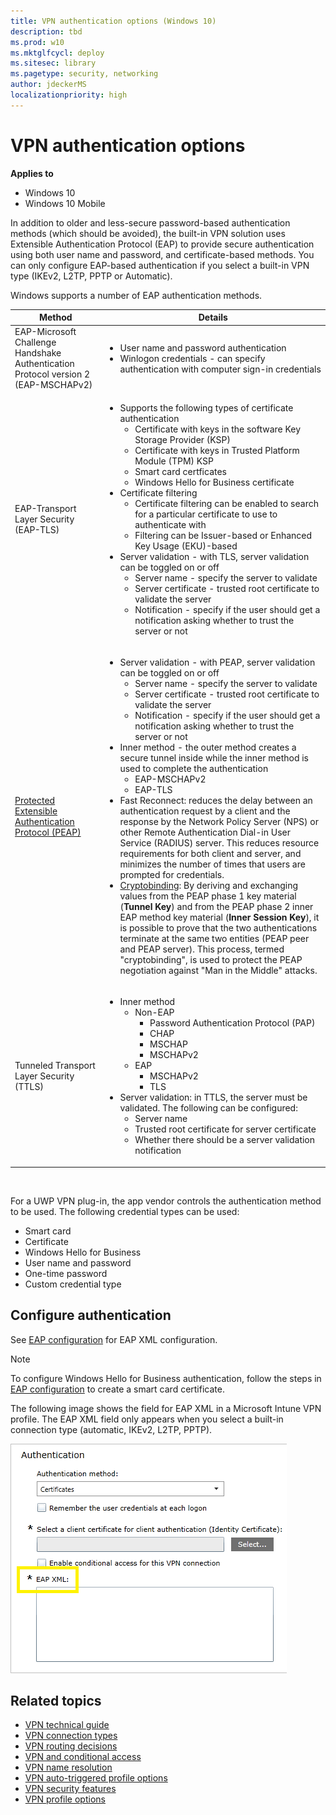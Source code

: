 ```yaml
---
title: VPN authentication options (Windows 10)
description: tbd
ms.prod: w10
ms.mktglfcycl: deploy
ms.sitesec: library
ms.pagetype: security, networking
author: jdeckerMS
localizationpriority: high
---
```


# VPN authentication options

**Applies to**
-   Windows 10
-   Windows 10 Mobile

In addition to older and less-secure password-based authentication methods (which should be avoided), the built-in VPN solution uses Extensible Authentication Protocol (EAP) to provide secure authentication using both user name and password, and certificate-based methods. You can only configure EAP-based authentication if you select a built-in VPN type (IKEv2, L2TP, PPTP or Automatic).

Windows supports a number of EAP authentication methods. 

<table>
<thead><tr><th>Method</th><th>Details</th></thead>
<tbody>
<tr><td>EAP-Microsoft Challenge Handshake Authentication Protocol version 2 (EAP-MSCHAPv2)</td><td><ul><li>User name and password authentication</li><li>Winlogon credentials - can specify authentication with computer sign-in credentials</li></ul></td></tr>
<tr><td>EAP-Transport Layer Security (EAP-TLS) </td><td><ul><li>Supports the following types of certificate authentication<ul><li>Certificate with keys in the software Key Storage Provider (KSP)</li><li>Certificate with keys in Trusted Platform Module (TPM) KSP</li><li>Smart card certficates</li><li>Windows Hello for Business certificate</li></ul></li><li>Certificate filtering<ul><li>Certificate filtering can be enabled to search for a particular certificate to use to authenticate with</li><li>Filtering can be Issuer-based or Enhanced Key Usage (EKU)-based</li></ul></li><li>Server validation - with TLS, server validation can be toggled on or off<ul><li>Server name - specify the server to validate</li><li>Server certificate - trusted root certificate to validate the server</li><li>Notification - specify if the user should get a notification asking whether to trust the server or not</li></ul></li></ul></td></tr>
<tr><td><a href="https://msdn.microsoft.com/library/cc754179.aspx">Protected Extensible Authentication Protocol (PEAP)</a></td><td><ul><li>Server validation - with PEAP, server validation can be toggled on or off<ul><li>Server name - specify the server to validate</li><li>Server certificate - trusted root certificate to validate the server</li><li>Notification - specify if the user should get a notification asking whether to trust the server or not</li></ul></li><li>Inner method - the outer method creates a secure tunnel inside while the inner method is used to complete the authentication<ul><li>EAP-MSCHAPv2</li><li>EAP-TLS</li></ul><li>Fast Reconnect: reduces the delay between an authentication request by a client and the response by the Network Policy Server (NPS) or other Remote Authentication Dial-in User Service (RADIUS) server. This reduces resource requirements for both client and server, and minimizes the number of times that users are prompted for credentials.<li><a href="https://msdn.microsoft.com/library/cc238384.aspx">Cryptobinding</a>: By deriving and exchanging values from the PEAP phase 1 key material (<b>Tunnel Key</b>) and from the PEAP phase 2 inner EAP method key material (<b>Inner Session Key</b>), it is possible to prove that the two authentications terminate at the same two entities (PEAP peer and PEAP server). This process, termed "cryptobinding", is used to protect the PEAP negotiation against "Man in the Middle" attacks.</li></li></ul></td></tr>
<tr><td>Tunneled Transport Layer Security (TTLS)</td><td><ul><li>Inner method<ul><li>Non-EAP<ul><li>Password Authentication Protocol (PAP)</li><li>CHAP</li><li>MSCHAP</li><li>MSCHAPv2</li></ul></li><li>EAP<ul><li>MSCHAPv2</li><li>TLS</li></ul></li></ul></li><li>Server validation: in TTLS, the server must be validated. The following can be configured:<ul><li>Server name</li><li>Trusted root certificate for server certificate</li><li>Whether there should be a server validation notification</li></ul></li></ul></td></tr></tbody>
</table>
</br>

For a UWP VPN plug-in, the app vendor controls the authentication method to be used. The following credential types can be used:

- Smart card
- Certificate
- Windows Hello for Business
- User name and password
- One-time password
- Custom credential type

## Configure authentication

See [EAP configuration](https://msdn.microsoft.com/library/windows/hardware/mt168513.aspx) for EAP XML configuration. 

>[!NOTE]
>To configure Windows Hello for Business authentication, follow the steps in [EAP configuration](https://msdn.microsoft.com/library/windows/hardware/mt168513.aspx) to create a smart card certificate.

The following image shows the field for EAP XML in a Microsoft Intune VPN profile. The EAP XML field only appears when you select a built-in connection type (automatic, IKEv2, L2TP, PPTP).

![EAP XML configuration in Intune profile](images/vpn-eap-xml.png)

## Related topics

- [VPN technical guide](vpn-guide.md)
- [VPN connection types](vpn-connection-type.md)
- [VPN routing decisions](vpn-routing.md)
- [VPN and conditional access](vpn-conditional-access.md)
- [VPN name resolution](vpn-name-resolution.md)
- [VPN auto-triggered profile options](vpn-auto-trigger-profile.md)
- [VPN security features](vpn-security-features.md)
- [VPN profile options](vpn-profile-options.md)